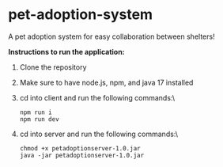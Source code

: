 # pet-adoption-system
A pet adoption system for easy collaboration between shelters!

**Instructions to run the application:**
1. Clone the repository
2. Make sure to have node.js, npm, and java 17 installed
3. cd into client and run the following commands:\
   
   ```
   npm run i
   npm run dev
   ```
5. cd into server and run the following commands:\
   
   ```
   chmod +x petadoptionserver-1.0.jar
   java -jar petadoptionserver-1.0.jar
   ```
